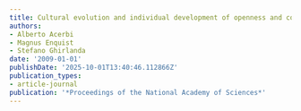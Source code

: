```yaml
---
title: Cultural evolution and individual development of openness and conservatism
authors:
- Alberto Acerbi
- Magnus Enquist
- Stefano Ghirlanda
date: '2009-01-01'
publishDate: '2025-10-01T13:40:46.112866Z'
publication_types:
- article-journal
publication: '*Proceedings of the National Academy of Sciences*'
---
```

